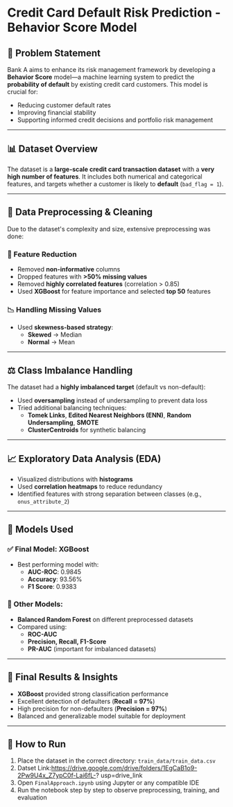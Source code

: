 #  Credit Card Default Risk Prediction - Behavior Score Model

## 📌 Problem Statement

Bank A aims to enhance its risk management framework by developing a **Behavior Score** model—a machine learning system to predict the **probability of default** by existing credit card customers. This model is crucial for:

- Reducing customer default rates  
- Improving financial stability  
- Supporting informed credit decisions and portfolio risk management  

---

## 📊 Dataset Overview

The dataset is a **large-scale credit card transaction dataset** with a **very high number of features**. It includes both numerical and categorical features, and targets whether a customer is likely to **default** (`bad_flag = 1`).

---

## 🧹 Data Preprocessing & Cleaning

Due to the dataset's complexity and size, extensive preprocessing was done:

### 🧱 Feature Reduction
- Removed **non-informative** columns  
- Dropped features with **>50% missing values**  
- Removed **highly correlated features** (correlation > 0.85)  
- Used **XGBoost** for feature importance and selected **top 50** features  

### 📉 Handling Missing Values
- Used **skewness-based strategy**:
  - **Skewed** → Median  
  - **Normal** → Mean  

---

## ⚖️ Class Imbalance Handling

The dataset had a **highly imbalanced target** (default vs non-default):

- Used **oversampling** instead of undersampling to prevent data loss  
- Tried additional balancing techniques:
  - **Tomek Links**, **Edited Nearest Neighbors (ENN)**, **Random Undersampling**, **SMOTE**
  - **ClusterCentroids** for synthetic balancing  

---

## 📈 Exploratory Data Analysis (EDA)

- Visualized distributions with **histograms**  
- Used **correlation heatmaps** to reduce redundancy  
- Identified features with strong separation between classes (e.g., `onus_attribute_2`)  

---

## 🧠 Models Used

### ✅ Final Model: **XGBoost**
- Best performing model with:
  - **AUC-ROC**: 0.9845  
  - **Accuracy**: 93.56%  
  - **F1 Score**: 0.9383  

### 🧪 Other Models:
- **Balanced Random Forest** on different preprocessed datasets  
- Compared using:
  - **ROC-AUC**
  - **Precision, Recall, F1-Score**
  - **PR-AUC** (important for imbalanced datasets)

---

## 📌 Final Results & Insights

- **XGBoost** provided strong classification performance  
- Excellent detection of defaulters (**Recall = 97%**)  
- High precision for non-defaulters (**Precision = 97%**)  
- Balanced and generalizable model suitable for deployment  

---

## 🏁 How to Run

1. Place the dataset in the correct directory: `train_data/train_data.csv`
2. Datset Link:https://drive.google.com/drive/folders/1EgCaB1o9-2Pw9U4x_Z7ypC0f-Lai6fL-?
usp=drive_link 
3. Open `FinalApproach.ipynb` using Jupyter or any compatible IDE  
4. Run the notebook step by step to observe preprocessing, training, and evaluation  


